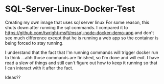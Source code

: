 # SQL-Server-Linux-Docker-Test
Creating my own image that uses sql server linux
For some reason, this shuts down after running the sql commands.
I compared it to https://github.com/twright-msft/mssql-node-docker-demo-app  and don't see much difference except that he is running a web app so the container is being forced to stay running.

I understand that the fact that I'm running commands will trigger docker run to think ...ahh those commands are finished, so I'm done and will exit. I have read a slew of things and still can't figure out how to keep it running so that I can interact with it after the fact.

Ideas??
